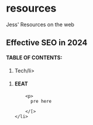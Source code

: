 # resources
Jess' Resources on the web

<h2>Effective SEO in 2024</h2>


<h4>TABLE OF CONTENTS:</h4>
    <ol>
        <li>Tech/li>
    </ol>

<ol>
    <li>
        <h4>EEAT</h4>

        <p>
          pre here

        </[>
    </li>
</ol>
